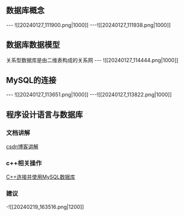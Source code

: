 ## 数据库概念
--- ![[20240127_111900.png|1000]]
---![[20240127_111938.png|1000]]
## 数据库数据模型

关系型数据库是由二维表构成的关系网
--- ![[20240127_114444.png|1000]]
## MySQL的连接
--- ![[20240127_113651.png|1000]]
---![[20240127_113822.png|1000]]
## 程序设计语言与数据库
### 文档讲解
[csdn博客讲解](https://blog.csdn.net/weixin_45798993/article/details/122633398?ops_request_misc=&request_id=&biz_id=102&utm_term=%E7%A8%8B%E5%BA%8F%E8%AE%BE%E8%AE%A1%E8%AF%AD%E8%A8%80%E4%B8%8E%E6%95%B0%E6%8D%AE%E5%BA%93%E7%9A%84%E5%85%B3%E7%B3%BB&utm_medium=distribute.pc_search_result.none-task-blog-2~all~sobaiduweb~default-5-122633398.142^v99^pc_search_result_base2&spm=1018.2226.3001.4187)
### c++相关操作
[C++连接并使用MySQL数据库](https://ruoyi.csdn.net/657140e7b8e5f01e1e4413bd.html?dp_token=eyJ0eXAiOiJKV1QiLCJhbGciOiJIUzI1NiJ9.eyJpZCI6NDg4MzUxMiwiZXhwIjoxNzA4OTM0Mzc2LCJpYXQiOjE3MDgzMjk1NzYsInVzZXJuYW1lIjoiemx5a2QifQ.zkTxAPVB6tJK0DFV_JdUSfhgz616bXwUNDYNmYHJK_E)
### 建议
-![[20240219_163516.png|1200]]